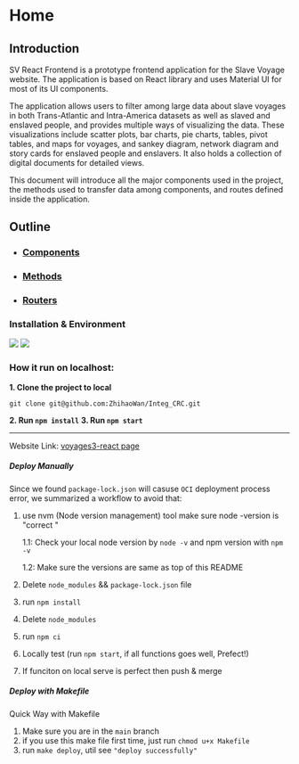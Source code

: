 # Home

## Introduction
SV React Frontend is a prototype frontend application for the Slave Voyage website. The application is based on React library and uses Material UI for most of its UI components. 

The application allows users to filter among large data about slave voyages in both Trans-Atlantic and Intra-America datasets as well as slaved and enslaved people, and provides multiple ways of visualizing the data. These visualizations include scatter plots, bar charts, pie charts, tables, pivot tables, and maps for voyages, and sankey diagram, network diagram and story cards for enslaved people and enslavers. It also holds a collection of digital documents for detailed views. 

This document will introduce all the major components used in the project, the methods used to transfer data among components, and routes defined inside the application. 



## Outline  

* ### [Components](./Components_Home.md) 

* ### [Methods](./Methods_Home.md)

* ### [Routers](./Routers.md)

### Installation & Environment
[![](https://img.shields.io/badge/npm-v8.12.2-brightgreen)](https://shields.io)  [![](https://img.shields.io/badge/node-v16.15.1-orange)](https://shields.io)
### How it run on localhost:
**1. Clone the project to local**

```
git clone git@github.com:ZhihaoWan/Integ_CRC.git
```
**2. Run `npm install`** 
**3. Run `npm start`** 

----
Website Link: [voyages3-react page](https://voyages3-react.crc.rice.edu)

##### Deploy Manually

  Since we found `package-lock.json` will casuse `OCI` deployment process error, we summarized a workflow to avoid that:

1. use nvm (Node version management) tool make sure node -version is "correct <same version everybody>"
 
    1.1: Check your local node version by `node -v` and npm version with `npm -v`
 
    1.2: Make sure the versions are same as top of this README

2. Delete `node_modules` && `package-lock.json` file
3. run `npm install`
4. Delete `node_modules` 
5. run `npm ci` 
6. Locally test (run `npm start`, if all functions goes well, Prefect!)
7. If funciton on local serve is perfect then push & merge


##### Deploy with Makefile
Quick Way with Makefile

1. Make sure you are in the `main` branch
2. if you use this make file first time, just run `chmod u+x Makefile`
3. run `make deploy`, util see `"deploy successfully"`
